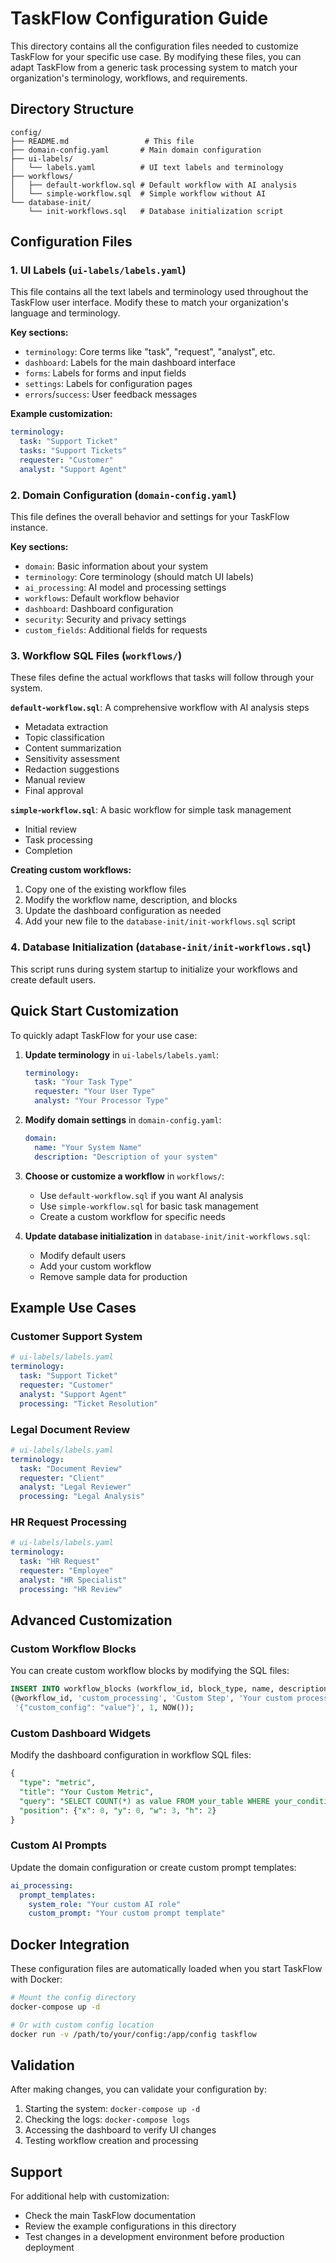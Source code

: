 # TaskFlow Configuration Guide

This directory contains all the configuration files needed to customize TaskFlow for your specific use case. By modifying these files, you can adapt TaskFlow from a generic task processing system to match your organization's terminology, workflows, and requirements.

## Directory Structure

```
config/
├── README.md                 # This file
├── domain-config.yaml       # Main domain configuration
├── ui-labels/
│   └── labels.yaml          # UI text labels and terminology
├── workflows/
│   ├── default-workflow.sql # Default workflow with AI analysis
│   └── simple-workflow.sql  # Simple workflow without AI
└── database-init/
    └── init-workflows.sql   # Database initialization script
```

## Configuration Files

### 1. UI Labels (`ui-labels/labels.yaml`)

This file contains all the text labels and terminology used throughout the TaskFlow user interface. Modify these to match your organization's language and terminology.

**Key sections:**
- `terminology`: Core terms like "task", "request", "analyst", etc.
- `dashboard`: Labels for the main dashboard interface
- `forms`: Labels for forms and input fields
- `settings`: Labels for configuration pages
- `errors`/`success`: User feedback messages

**Example customization:**
```yaml
terminology:
  task: "Support Ticket"
  tasks: "Support Tickets"
  requester: "Customer"
  analyst: "Support Agent"
```

### 2. Domain Configuration (`domain-config.yaml`)

This file defines the overall behavior and settings for your TaskFlow instance.

**Key sections:**
- `domain`: Basic information about your system
- `terminology`: Core terminology (should match UI labels)
- `ai_processing`: AI model and processing settings
- `workflows`: Default workflow behavior
- `dashboard`: Dashboard configuration
- `security`: Security and privacy settings
- `custom_fields`: Additional fields for requests

### 3. Workflow SQL Files (`workflows/`)

These files define the actual workflows that tasks will follow through your system.

**`default-workflow.sql`**: A comprehensive workflow with AI analysis steps
- Metadata extraction
- Topic classification
- Content summarization
- Sensitivity assessment
- Redaction suggestions
- Manual review
- Final approval

**`simple-workflow.sql`**: A basic workflow for simple task management
- Initial review
- Task processing
- Completion

**Creating custom workflows:**
1. Copy one of the existing workflow files
2. Modify the workflow name, description, and blocks
3. Update the dashboard configuration as needed
4. Add your new file to the `database-init/init-workflows.sql` script

### 4. Database Initialization (`database-init/init-workflows.sql`)

This script runs during system startup to initialize your workflows and create default users.

## Quick Start Customization

To quickly adapt TaskFlow for your use case:

1. **Update terminology** in `ui-labels/labels.yaml`:
   ```yaml
   terminology:
     task: "Your Task Type"
     requester: "Your User Type"
     analyst: "Your Processor Type"
   ```

2. **Modify domain settings** in `domain-config.yaml`:
   ```yaml
   domain:
     name: "Your System Name"
     description: "Description of your system"
   ```

3. **Choose or customize a workflow** in `workflows/`:
   - Use `default-workflow.sql` if you want AI analysis
   - Use `simple-workflow.sql` for basic task management
   - Create a custom workflow for specific needs

4. **Update database initialization** in `database-init/init-workflows.sql`:
   - Modify default users
   - Add your custom workflow
   - Remove sample data for production

## Example Use Cases

### Customer Support System
```yaml
# ui-labels/labels.yaml
terminology:
  task: "Support Ticket"
  requester: "Customer"
  analyst: "Support Agent"
  processing: "Ticket Resolution"
```

### Legal Document Review
```yaml
# ui-labels/labels.yaml
terminology:
  task: "Document Review"
  requester: "Client"
  analyst: "Legal Reviewer"
  processing: "Legal Analysis"
```

### HR Request Processing
```yaml
# ui-labels/labels.yaml
terminology:
  task: "HR Request"
  requester: "Employee"
  analyst: "HR Specialist"
  processing: "HR Review"
```

## Advanced Customization

### Custom Workflow Blocks

You can create custom workflow blocks by modifying the SQL files:

```sql
INSERT INTO workflow_blocks (workflow_id, block_type, name, description, config, sort_order, created_at) VALUES
(@workflow_id, 'custom_processing', 'Custom Step', 'Your custom processing step', 
 '{"custom_config": "value"}', 1, NOW());
```

### Custom Dashboard Widgets

Modify the dashboard configuration in workflow SQL files:

```sql
{
  "type": "metric",
  "title": "Your Custom Metric",
  "query": "SELECT COUNT(*) as value FROM your_table WHERE your_condition",
  "position": {"x": 0, "y": 0, "w": 3, "h": 2}
}
```

### Custom AI Prompts

Update the domain configuration or create custom prompt templates:

```yaml
ai_processing:
  prompt_templates:
    system_role: "Your custom AI role"
    custom_prompt: "Your custom prompt template"
```

## Docker Integration

These configuration files are automatically loaded when you start TaskFlow with Docker:

```bash
# Mount the config directory
docker-compose up -d

# Or with custom config location
docker run -v /path/to/your/config:/app/config taskflow
```

## Validation

After making changes, you can validate your configuration by:

1. Starting the system: `docker-compose up -d`
2. Checking the logs: `docker-compose logs`
3. Accessing the dashboard to verify UI changes
4. Testing workflow creation and processing

## Support

For additional help with customization:
- Check the main TaskFlow documentation
- Review the example configurations in this directory
- Test changes in a development environment before production deployment